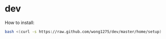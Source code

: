 dev
===

How to install:
```bash
bash <(curl -s https://raw.github.com/wong1275/dev/master/home/setup)
```
